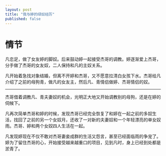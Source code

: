 ```yaml
---
layout: post
title: "我与婷的绿奴经历"
published: false
---
```


# 情节

凡恋足，做了女友婷的脚奴。后来鼓动婷一起接受杰哥的调教。婷逐渐爱上杰哥，分手做了杰哥的女友奴，二人保持和凡的主奴关系。

凡开始着急找对象结婚，但离不开婷和杰哥，又不愿意拉清白女孩下水。杰哥给凡介绍了之前的母狗青，做凡的女友主，然后凡、青情侣做婷、杰哥情侣的奴。

---

杰哥借着调教凡、青夫妻奴的机会，光明正大地又开始调教别的母狗，还是在婷的伺候下。

凡再次简单杰哥和婷的时候，发现杰哥已经完全恢复了和婷在一起之前的多奴生活，找回了之前的另一个女奴月，还收了一对新的夫妻奴和一个年轻漂亮的单女奴雨。杰哥、婷和两个女奴四人生活在一起。

凡发现婷现在不仅不敢对杰哥妻妾成群的生活又怨言，甚至已经面临雨的争宠了。婷为了留住杰哥的心，开始接受越来越重口的项目，见到凡时，身上已经到处都是淤青了。
